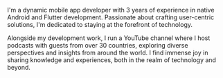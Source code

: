 I'm a dynamic mobile app developer with 3 years of experience in native Android and Flutter development. Passionate about crafting user-centric solutions, I'm dedicated to staying at the forefront of technology.

Alongside my development work, I run a YouTube channel where I host podcasts with guests from over 30 countries, exploring diverse perspectives and insights from around the world. I find immense joy in sharing knowledge and experiences, both in the realm of technology and beyond.
